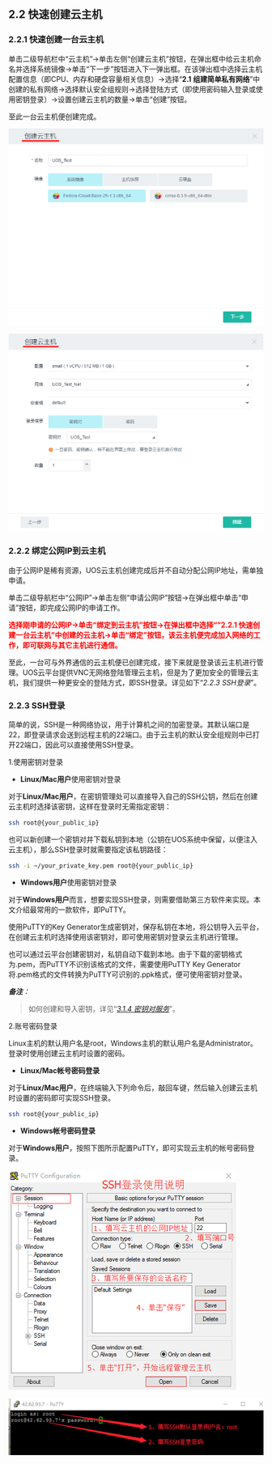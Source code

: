 ## 2.2 快速创建云主机

### 2.2.1 快速创建一台云主机

  单击二级导航栏中“云主机”->单击左侧“创建云主机”按钮，在弹出框中给云主机命名并选择系统镜像->单击“下一步”按钮进入下一弹出框。在该弹出框中选择云主机配置信息（即CPU、内存和硬盘容量相关信息）->选择“**2.1 组建简单私有网络**”中创建的私有网络->选择默认安全组规则->选择登陆方式（即使用密码输入登录或使用密钥登录）->设置创建云主机的数量->单击“创建”按钮。

  至此一台云主机便创建完成。

![](../../img/云主机创建page1.png)

![](../../img/云主机创建page2.png)

### 2.2.2 绑定公网IP到云主机

  由于公网IP是稀有资源，UOS云主机创建完成后并不自动分配公网IP地址，需单独申请。

  单击二级导航栏中“公网IP”->单击左侧“申请公网IP”按钮->在弹出框中单击“申请”按钮，即完成公网IP的申请工作。

  **<font color=#FF0000;>选择刚申请的公网IP->单击“绑定到云主机”按钮->在弹出框中选择“”2.2.1 快速创建一台云主机”中创建的云主机->单击“绑定”按钮，该云主机便完成加入网络的工作，即可联网与其它主机进行通信。</font>**

  至此，一台可与外界通信的云主机便已创建完成，接下来就是登录该云主机进行管理。UOS云平台提供VNC无网络登陆管理云主机，但是为了更加安全的管理云主机，我们提供一种更安全的登陆方式，即SSH登录。详见如下“*2.2.3 SSH登录*”。

### 2.2.3 SSH登录

  简单的说，SSH是一种网络协议，用于计算机之间的加密登录。其默认端口是22，即登录请求会送到远程主机的22端口。由于云主机的默认安全组规则中已打开22端口，因此可以直接使用SSH登录。

  1.使用密钥对登录

  * **Linux/Mac用户**使用密钥对登录

  对于**Linux/Mac用户**，在密钥管理处可以直接导入自己的SSH公钥，然后在创建云主机时选择该密钥，这样在登录时无需指定密钥：

  ```bash
  ssh root@{your_public_ip}
  ```

  也可以新创建一个密钥对并下载私钥到本地（公钥在UOS系统中保留，以便注入云主机），那么SSH登录时就需要指定该私钥路径：    

  ```bash
  ssh -i ~/your_private_key.pem root@{your_public_ip}
  ```

  * **Windows用户**使用密钥对登录

  对于**Windows用户**而言，想要实现SSH登录，则需要借助第三方软件来实现。本文介绍最常用的一款软件，即PuTTY。

  使用PuTTY的Key Generator生成密钥对，保存私钥在本地，将公钥导入云平台，在创建云主机时选择使用该密钥对，即可使用密钥对登录云主机进行管理。

  也可以通过云平台创建密钥对，私钥自动下载到本地。由于下载的密钥格式为.pem，而PuTTY不识别该格式的文件，需要使用PuTTY Key Generator将.pem格式的文件转换为PuTTY可识别的.ppk格式，便可使用密钥对登录。

  *__备注__：*
  > 如何创建和导入密钥，详见“*[3.1.4 密钥对服务](../UOS项目平台/计算服务.md#314-密钥对服务)*”。

  2.账号密码登录

  Linux主机的默认用户名是root，Windows主机的默认用户名是Administrator。登录时使用创建云主机时设置的密码。

  * **Linux/Mac帐号密码登录**

  对于**Linux/Mac用户**，在终端输入下列命令后，敲回车键，然后输入创建云主机时设置的密码即可实现SSH登录。

  ```bash
  ssh root@{your_public_ip}
  ```

  * **Windows帐号密码登录**

  对于**Windows用户**，按照下图所示配置PuTTY，即可实现云主机的帐号密码登录。

  ![](../../img/Project/Compute/PuTTY使用界面.png)

  ![](../../img/PuTTY登录.png)
